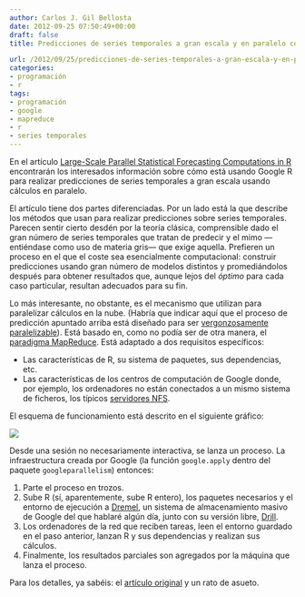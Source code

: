 ```yaml
---
author: Carlos J. Gil Bellosta
date: 2012-09-25 07:50:49+00:00
draft: false
title: Predicciones de series temporales a gran escala y en paralelo con R

url: /2012/09/25/predicciones-de-series-temporales-a-gran-escala-y-en-paralelo-con-r/
categories:
- programación
- r
tags:
- programación
- google
- mapreduce
- r
- series temporales
---
```


En el artículo [Large-Scale Parallel Statistical Forecasting Computations in R](http://research.google.com/pubs/pub37483.html) encontrarán los interesados información sobre cómo está usando Google R para realizar predicciones de series temporales a gran escala usando cálculos en paralelo.

El artículo tiene dos partes diferenciadas. Por un lado está la que describe los métodos que usan para realizar predicciones sobre series temporales. Parecen sentir cierto desdén por la teoría clásica, comprensible dado el gran número de series temporales que tratan de predecir y el mimo —entiéndase como uso de materia gris— que exige aquella. Prefieren un proceso en el que el coste sea esencialmente computacional: construir predicciones usando gran número de modelos distintos y promediándolos después para obtener resultados que, aunque lejos del _óptimo_ para cada caso particular, resultan adecuados para su fin.

Lo más interesante, no obstante, es el mecanismo que utilizan para paralelizar cálculos en la nube. (Habría que indicar aquí que el proceso de predicción apuntado arriba está diseñado para ser [vergonzosamente paralelizable](http://en.wikipedia.org/wiki/Embarrassingly_parallel)). Está basado en, como no podía ser de otra manera, el [paradigma MapReduce](http://en.wikipedia.org/wiki/MapReduce). Está adaptado a dos requisitos específicos:

* Las características de R, su sistema de paquetes, sus dependencias, etc.
* Las características de los centros de computación de Google donde, por ejemplo, los ordenadores no están conectados a un mismo sistema de ficheros, los típicos [servidores NFS](http://es.wikipedia.org/wiki/Network_File_System).

El esquema de funcionamiento está descrito en el siguiente gráfico:


[![](/wp-uploads/2012/09/google_parallel_environment.png)
](/wp-uploads/2012/09/google_parallel_environment.png)


Desde una sesión no necesariamente interactiva, se lanza un proceso. La infraestructura creada por Google (la función `google.apply` dentro del paquete `googleparallelism`) entonces:

1. Parte el proceso en trozos.
2. Sube R (sí, aparentemente, sube R entero), los paquetes necesarios y el entorno de ejecución a [Dremel](http://research.google.com/pubs/pub36632.html), un sistema de almacenamiento masivo de Google del que hablaré algún día, junto con su versión libre, [Drill](http://wiki.apache.org/incubator/DrillProposal).
3. Los ordenadores de la red que reciben tareas, leen el entorno guardado en el paso anterior, lanzan R y sus dependencias y realizan sus cálculos.
4. Finalmente, los resultados parciales son agregados por la máquina que lanza el proceso.


Para los detalles, ya sabéis: el [artículo original](http://research.google.com/pubs/pub37483.html) y un rato de asueto.
